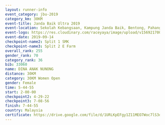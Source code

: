 ```yaml
---
layout: runner-info 
event_category: jbu-2019 
category_km: 30KM 
event-title: Janda Baik Ultra 2019
event-location: Sekolah Kebangsaan, Kampung Janda Baik, Bentong, Pahang, Malaysia 
event-logo: https://res.cloudinary.com/raceyaya/image/upload/v1569217009/logo/janda-baik_vch1pc.jpg 
event-date: 2019-09-14 
checkpoint-name2: Split 1 SMK 
checkpoint-name3: Split 2 E Farm 
overall_rank: 255
gender_rank: 70
category_rank: 36
bib: 33060
name: DINA ANAK NUNONG
distance: 30KM
category: 30KM Women Open
gender: Female
time: 5-44-55
start: 2-00-00
checkpoint2: 4-29-22
checkpoint3: 7-08-56
finish: 7-44-55
country: Malaysia
certificate: https://drive.google.com/file/d/1URLKpEFgy1Z11MEO7Woc7lS3dPszaB6-/view?usp=sharing
---
```

